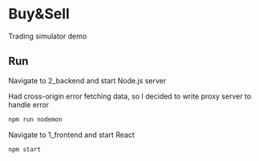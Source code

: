# Buy&Sell

Trading simulator demo

## Run

Navigate to 2_backend and start Node.js server

Had cross-origin error fetching data, so I decided to write proxy server to handle error

```bash
npm run nodemon
```

Navigate to 1_frontend and start React

```bash
npm start
```
